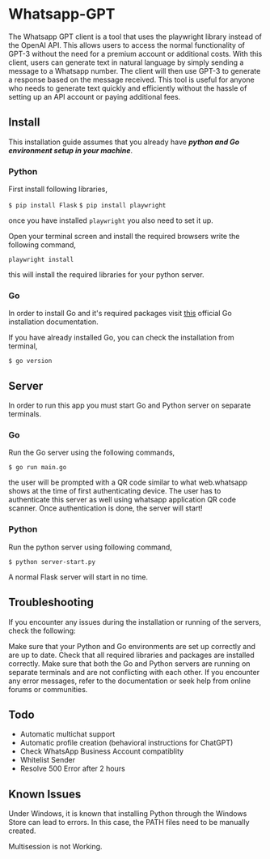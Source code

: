 # Whatsapp-GPT
The Whatsapp GPT client is a tool that uses the playwright library instead of the OpenAI API. This allows users to access the normal functionality of GPT-3 without the need for a premium account or additional costs. With this client, users can generate text in natural language by simply sending a message to a Whatsapp number. The client will then use GPT-3 to generate a response based on the message received. This tool is useful for anyone who needs to generate text quickly and efficiently without the hassle of setting up an API account or paying additional fees.

## Install
This installation guide assumes that you already have ***python and Go environment setup in your machine***. 

### Python 
First install following libraries, 

`$ pip install Flask`
`$ pip install playwright`

once you have installed `playwright` you also need to set it up. 

Open your terminal screen and install the required browsers write the following command, 

`playwright install`

this will install the required libraries for your python server. 

### Go
In order to install Go and it's required packages visit [this](https://go.dev/doc/install) official Go installation documentation. 

If you have already installed Go, you can check the installation from terminal, 

`$ go version`

## Server
In order to run this app you must start Go and Python server on separate terminals. 

### Go
Run the Go server using the following commands, 

`$ go run main.go`

the user will be prompted with a QR code similar to what web.whatsapp shows at the time of first authenticating device. The user has to authenticate this server as well using whatsapp application QR code scanner. 
Once authentication is done, the server will start!

### Python 
Run the python server using following command, 

`$ python server-start.py`

A normal Flask server will start in no time. 

## Troubleshooting
If you encounter any issues during the installation or running of the servers, check the following:

Make sure that your Python and Go environments are set up correctly and are up to date.
Check that all required libraries and packages are installed correctly.
Make sure that both the Go and Python servers are running on separate terminals and are not conflicting with each other.
If you encounter any error messages, refer to the documentation or seek help from online forums or communities.

## Todo
- Automatic multichat support
- Automatic profile creation (behavioral instructions for ChatGPT)
- Check WhatsApp Business Account compatiblity
- Whitelist Sender
- Resolve 500 Error after 2 hours

## Known Issues
Under Windows, it is known that installing Python through the Windows Store can lead to errors. In this case, the PATH files need to be manually created.

Multisession is not Working.
